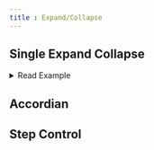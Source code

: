 ```yaml
---
title : Expand/Collapse
---
```


## Single Expand Collapse
<details>
  <summary>Read Example</summary>
  <div>
    <ul>
    <li>Control contents are independent of the document outline.</li>
    <li>Control is a group of content consisting of an interactive control and additional content</li>
    <li>Control is either open, where the additional content is displayed, or closed, where additional content is hidden.</li>
    </ul>
  </div>
</details>

## Accordian
## Step Control

